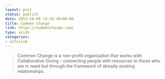 ```yaml
---
layout: post
status: publish
date: 2013-10-09 13:16:48+00:00
title: Common Change
link: https://commonchange.com/
type: aside
categories:
- activism
---
```


> 

> 
> Common Change is a non-profit organisation that works with Collaborative Giving – connecting people with resources to those who are in need but through the framework of already existing relationships.
> 
> 

